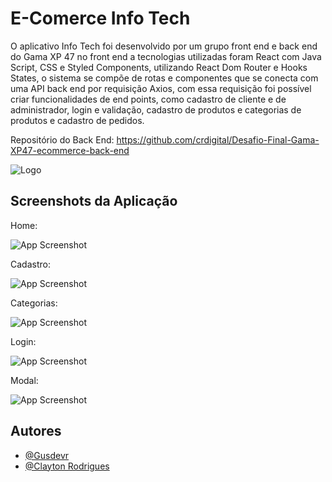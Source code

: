 
# E-Comerce Info Tech

O aplicativo Info Tech foi desenvolvido por um grupo front end e back end do Gama XP 47 no front end a tecnologias utilizadas foram React com Java Script, CSS e Styled Components, utilizando React Dom Router e Hooks States, o sistema se compõe de rotas e componentes que se conecta com uma API back end por requisição Axios, com essa requisição foi possível criar funcionalidades de end points, como cadastro de cliente e de administrador, login e validação, cadastro de produtos e categorias de produtos e cadastro de pedidos.



Repositório do Back End: https://github.com/crdigital/Desafio-Final-Gama-XP47-ecommerce-back-end



![Logo](https://i.imgur.com/zpAGlX9.png)


## Screenshots da Aplicação


Home:

![App Screenshot](https://i.imgur.com/ulWQStd.png)

Cadastro:

![App Screenshot](https://i.imgur.com/OHbhnqM.png)

Categorias:

![App Screenshot](https://i.imgur.com/agokn2f.png)

Login:

![App Screenshot](https://i.imgur.com/aJXkwOM.png)

Modal:

![App Screenshot](https://i.imgur.com/OXFsWPH.png)






## Autores

- [@Gusdevr](https://github.com/Gusdevr)
- [@Clayton Rodrigues](https://github.com/crdigital)



